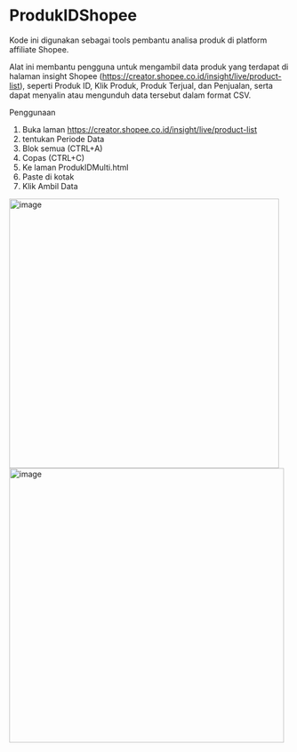 # ProdukIDShopee
Kode ini digunakan sebagai tools pembantu analisa produk di platform affiliate Shopee. 

Alat ini membantu pengguna untuk mengambil data produk yang terdapat di halaman insight Shopee (https://creator.shopee.co.id/insight/live/product-list), seperti Produk ID, Klik Produk, Produk Terjual, dan Penjualan, serta dapat menyalin atau mengunduh data tersebut dalam format CSV.

Penggunaan
1. Buka laman https://creator.shopee.co.id/insight/live/product-list
2. tentukan Periode Data
3. Blok semua (CTRL+A)
4. Copas (CTRL+C)
5. Ke laman ProdukIDMulti.html
7. Paste di kotak
8. Klik Ambil Data


<img width="485" alt="image" src="https://github.com/user-attachments/assets/619e8da9-e75f-409c-a15b-d30dee11e81a" />

<img width="494" alt="image" src="https://github.com/user-attachments/assets/1ce9ff03-a103-482a-93a4-015d0d90ac24" />


